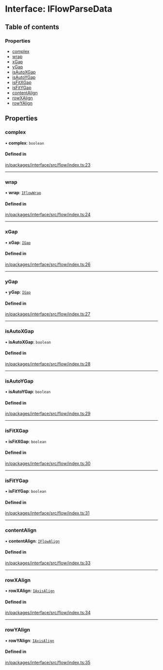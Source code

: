 # Interface: IFlowParseData

## Table of contents

### Properties

- [complex](IFlowParseData.md#complex)
- [wrap](IFlowParseData.md#wrap)
- [xGap](IFlowParseData.md#xgap)
- [yGap](IFlowParseData.md#ygap)
- [isAutoXGap](IFlowParseData.md#isautoxgap)
- [isAutoYGap](IFlowParseData.md#isautoygap)
- [isFitXGap](IFlowParseData.md#isfitxgap)
- [isFitYGap](IFlowParseData.md#isfitygap)
- [contentAlign](IFlowParseData.md#contentalign)
- [rowXAlign](IFlowParseData.md#rowxalign)
- [rowYAlign](IFlowParseData.md#rowyalign)

## Properties

### complex

• **complex**: `boolean`

#### Defined in

[in/packages/interface/src/flow/index.ts:23](https://github.com/leaferjs/leafer-in/blob/21ad900/packages/interface/src/flow/index.ts#L23)

___

### wrap

• **wrap**: [`IFlowWrap`](../modules.md#iflowwrap)

#### Defined in

[in/packages/interface/src/flow/index.ts:24](https://github.com/leaferjs/leafer-in/blob/21ad900/packages/interface/src/flow/index.ts#L24)

___

### xGap

• **xGap**: [`IGap`](../modules.md#igap)

#### Defined in

[in/packages/interface/src/flow/index.ts:26](https://github.com/leaferjs/leafer-in/blob/21ad900/packages/interface/src/flow/index.ts#L26)

___

### yGap

• **yGap**: [`IGap`](../modules.md#igap)

#### Defined in

[in/packages/interface/src/flow/index.ts:27](https://github.com/leaferjs/leafer-in/blob/21ad900/packages/interface/src/flow/index.ts#L27)

___

### isAutoXGap

• **isAutoXGap**: `boolean`

#### Defined in

[in/packages/interface/src/flow/index.ts:28](https://github.com/leaferjs/leafer-in/blob/21ad900/packages/interface/src/flow/index.ts#L28)

___

### isAutoYGap

• **isAutoYGap**: `boolean`

#### Defined in

[in/packages/interface/src/flow/index.ts:29](https://github.com/leaferjs/leafer-in/blob/21ad900/packages/interface/src/flow/index.ts#L29)

___

### isFitXGap

• **isFitXGap**: `boolean`

#### Defined in

[in/packages/interface/src/flow/index.ts:30](https://github.com/leaferjs/leafer-in/blob/21ad900/packages/interface/src/flow/index.ts#L30)

___

### isFitYGap

• **isFitYGap**: `boolean`

#### Defined in

[in/packages/interface/src/flow/index.ts:31](https://github.com/leaferjs/leafer-in/blob/21ad900/packages/interface/src/flow/index.ts#L31)

___

### contentAlign

• **contentAlign**: [`IFlowAlign`](../modules.md#iflowalign)

#### Defined in

[in/packages/interface/src/flow/index.ts:33](https://github.com/leaferjs/leafer-in/blob/21ad900/packages/interface/src/flow/index.ts#L33)

___

### rowXAlign

• **rowXAlign**: [`IAxisAlign`](../modules.md#iaxisalign)

#### Defined in

[in/packages/interface/src/flow/index.ts:34](https://github.com/leaferjs/leafer-in/blob/21ad900/packages/interface/src/flow/index.ts#L34)

___

### rowYAlign

• **rowYAlign**: [`IAxisAlign`](../modules.md#iaxisalign)

#### Defined in

[in/packages/interface/src/flow/index.ts:35](https://github.com/leaferjs/leafer-in/blob/21ad900/packages/interface/src/flow/index.ts#L35)
